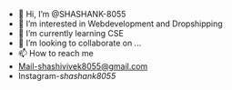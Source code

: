 - 👋 Hi, I’m @SHASHANK-8055
- 👀 I’m interested in Webdevelopment and Dropshipping
- 🌱 I’m currently learning CSE
- 💞️ I’m looking to collaborate on ...
- 📫 How to reach me
- Mail-shashivivek8055@gmail.com
- Instagram-_shashank8055_

<!---
SHASHANK-8055/SHASHANK-8055 is a ✨ special ✨ repository because its `README.md` (this file) appears on your GitHub profile.
You can click the Preview link to take a look at your changes.
--->
